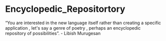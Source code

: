 # Encyclopedic_Repositortory
 “You are interested in the new language itself rather than creating a specific application , let's say a genre of poetry , perhaps an encyclopedic repository of possibilities”. - Libish Murugesan
